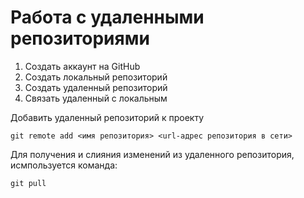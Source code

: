 # Работа с удаленными репозиториями

1. Создать аккаунт на GitHub
2. Создать локальный репозиторий 
3. Создать удаленный репозиторий
4. Связать удаленный с локальным

Добавить удаленный репозиторий к проекту
```
git remote add <имя репозитория> <url-адрес репозитория в сети>
```

Для получения и слияния изменений из удаленного репозитория, исмпользуется команда:
```
git pull
```